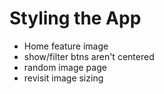 # Styling the App

- Home feature image
- show/filter btns aren't centered
- random image page
- revisit image sizing
